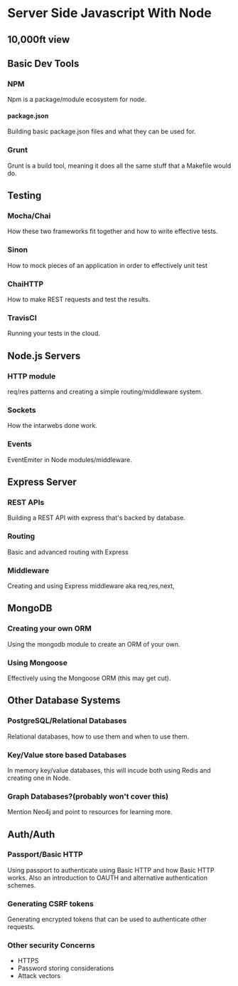 # Server Side Javascript With Node
## 10,000ft view
## Basic Dev Tools
### NPM
Npm is a package/module ecosystem for node.
#### package.json
Building basic package.json files and what they can be used for.
### Grunt
Grunt is a build tool, meaning it does all the same stuff that a Makefile would do.
## Testing
### Mocha/Chai
How these two frameworks fit together and how to write effective tests.
### Sinon
How to mock pieces of an application in order to effectively unit test
### ChaiHTTP
How to make REST requests and test the results.
### TravisCI
Running your tests in the cloud.
## Node.js Servers
### HTTP module
req/res patterns and creating a simple routing/middleware system.
### Sockets
How the intarwebs done work.
### Events
EventEmiter in Node modules/middleware.
## Express Server
### REST APIs
Building a REST API with express that's backed by database.
### Routing
Basic and advanced routing with Express
### Middleware
Creating and using Express middleware aka req,res,next,
## MongoDB
### Creating your own ORM
Using the mongodb module to create an ORM of your own.
### Using Mongoose
Effectively using the Mongoose ORM (this may get cut).
## Other Database Systems
### PostgreSQL/Relational Databases
Relational databases, how to use them and when to use them.
### Key/Value store based Databases
In memory key/value databases, this will incude both using Redis and creating
one in Node.
### Graph Databases?(probably won't cover this)
Mention Neo4j and point to resources for learning more.
## Auth/Auth
### Passport/Basic HTTP
Using passport to authenticate using Basic HTTP and how Basic HTTP works.
Also an introduction to OAUTH and alternative authentication schemes.
### Generating CSRF tokens
Generating encrypted tokens that can be used to authenticate other requests.
### Other security Concerns
* HTTPS
* Password storing considerations
* Attack vectors
